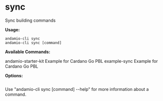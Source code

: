 # sync
Sync building commands



**Usage:**
```
andamio-cli sync
andamio-cli sync [command]
```


**Available Commands:**

  andamio-starter-kit Example for Cardano Go PBL
  example-sync        Example for Cardano Go PBL


**Options:**
```

```

Use "andamio-cli sync [command] --help" for more information about a command.
